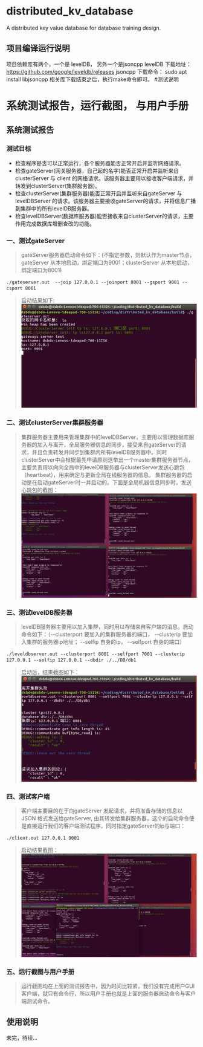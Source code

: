 # distributed_kv_database
A distributed key value database for database training design.
## 项目编译运行说明
项目依赖库有两个，一个是 levelDB， 另外一个是jsoncpp
    levelDB 下载地址： https://github.com/google/leveldb/releases
    jsoncpp 下载命令： sudo apt install libjsoncpp
相关库下载结束之后，执行make命令即可。
#测试说明
# 系统测试报告，运行截图， 与用户手册
## 系统测试报告
### 测试目标
- 检查程序是否可以正常运行，各个服务器能否正常开启并监听网络请求。
- 检查gateServer(网关服务器，自己起的名字)能否正常开启并监听来自clusterServer 与 client 的网络请求。该服务器主要用以接收客户端请求，并转发到clusterServer(集群服务器)。
- 检查clusterServer(集群服务器)能否正常开启并监听来自gateServer 与 levelDBServer 的请求。该服务器主要接收gateServer的请求，并将信息广播到集群中的所有levelDB服务器。
- 检查levelDBServer(数据库服务器)能否接收来自clusterServer的请求，主要作用完成数据库增删查改的功能。



### 一、测试gateServer
> gateServer服务器启动命令如下：(不指定参数，则默认作为master节点，gateServer 从本地启动，绑定端口为9001；clusterServer 从本地启动，绑定端口为8001)
```
./gateserver.out  --joip 127.0.0.1 --joinport 8001 --gsport 9001 --csport 8001
```
> 启动结果如下:
![](./devlopDoc/picture/运行截图/gs.png)


### 二、测试clusterServer集群服务器
> 集群服务器主要用来管理集群中的levelDBServer，主要用以管理数据库服务器的加入与离开，全局服务器信息的同步，接受来自gateServer的请求，并且负责转发并同步到集群内所有levelDB服务器中。同时clusterServer中会根据最先申请原则选举出一个master集群服务器节点，主要负责用以向向全局中的levelDB服务器与clusterServer发送心跳包（heartbeat），用来确定与更新全局在线服务器的信息。
集群服务器的启动是在启动gateServer时一并启动的。下面是全局机器信息同步时，发送心跳包的截图：
![](./devlopDoc/picture/运行截图/heartBeat.png)

### 三、测试levelDB服务器
> levelDB服务器主要用以加入集群，同时用以存储来自客户端的消息。启动命令如下：（--clusterport 要加入的集群服务器的端口， --clusterip 要加入集群的服务器ip地址； --selfip 自身的ip， --selfport 自身的端口）
```
./leveldbserver.out --clusterport 8001 --selfport 7001 --clusterip 127.0.0.1 --selfip 127.0.0.1 --dbdir ./../DB/db1
```
> 启动后，结果截图如下：
![](./devlopDoc/picture/运行截图/addLevelDb.png)
### 四、测试客户端
> 客户端主要目的在于向gateServer 发起请求，并将准备存储的信息以 JSON 格式发送给gateServer, 由其转发给集群服务器。这个的启动命令便是直接运行我们的客户端测试程序，同时指定gateServer的ip与端口：
```
./client.out 127.0.0.1 9001
```
> 启动结果截图：
![](./devlopDoc/picture/运行截图/clientTest.png)

### 五、运行截图与用户手册
> 运行截图均在上面的测试报告中，因为时间比较紧，我们没有完成用户GUI客户端，就只有命令行，所以用户手册也就是上面的服务器启动命令与客户端测试命令。


## 使用说明
未完，待续...